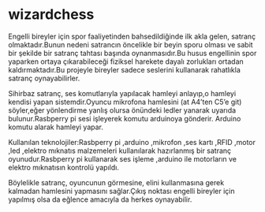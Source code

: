 # wizardchess

Engelli bireyler için spor faaliyetinden bahsedildiğinde ilk akla gelen, satranç olmaktadır.Bunun nedeni satrancın öncelikle bir beyin 
sporu olması ve sabit bir şekilde bir satranç tahtası başında oynanmasıdır.Bu husus engellinin spor yaparken ortaya çıkarabileceği 
fiziksel harekete dayalı zorlukları ortadan kaldırmaktadır.Bu projeyle bireyler sadece seslerini kullanarak rahatlıkla satranç 
oynayabilirler. 

Sihirbaz satranç, ses komutlarıyla yapılacak hamleyi anlayıp,o hamleyi kendisi yapan sistemdir.Oyuncu mikrofona 
hamlesini (at A4’ten C5’e git) söyler,eğer yönlendirme yanlış olursa önündeki ledler yanarak uyarıda bulunur.Rasbperry pi sesi 
işleyerek komutu arduinoya gönderir. Arduino komutu alarak hamleyi yapar.

Kullanılan teknolojiler:Rasbperry pi ,arduino ,mikrofon ,ses kartı ,RFID ,motor ,led ,elektro mıknatıs malzemeleri kullanılarak hazırlanmış
bir satranç oyunudur.Rasbperry pi kullanarak ses işleme ,arduino ile motorların ve elektro mıknatısın kontrolü yapıldı. 

Böylelikle satranç, oyuncunun görmesine, elini kullanmasına gerek kalmadan hamlesini yapmasını sağlar.Çıkış noktası engelli bireyler 
için yapılmış olsa da eğlence amacıyla da herkes oynayabilir.
